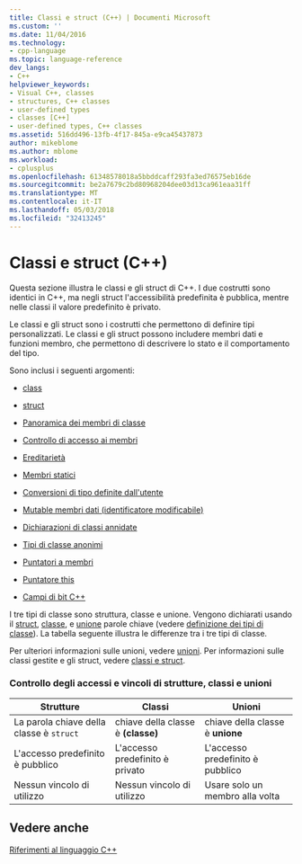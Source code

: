 ```yaml
---
title: Classi e struct (C++) | Documenti Microsoft
ms.custom: ''
ms.date: 11/04/2016
ms.technology:
- cpp-language
ms.topic: language-reference
dev_langs:
- C++
helpviewer_keywords:
- Visual C++, classes
- structures, C++ classes
- user-defined types
- classes [C++]
- user-defined types, C++ classes
ms.assetid: 516dd496-13fb-4f17-845a-e9ca45437873
author: mikeblome
ms.author: mblome
ms.workload:
- cplusplus
ms.openlocfilehash: 61348578018a5bbddcaff293fa3ed76575eb16de
ms.sourcegitcommit: be2a7679c2bd80968204dee03d13ca961eaa31ff
ms.translationtype: MT
ms.contentlocale: it-IT
ms.lasthandoff: 05/03/2018
ms.locfileid: "32413245"
---
```

# <a name="classes-and-structs-c"></a>Classi e struct (C++)
Questa sezione illustra le classi e gli struct di C++. I due costrutti sono identici in C++, ma negli struct l'accessibilità predefinita è pubblica, mentre nelle classi il valore predefinito è privato.  
  
 Le classi e gli struct sono i costrutti che permettono di definire tipi personalizzati. Le classi e gli struct possono includere membri dati e funzioni membro, che permettono di descrivere lo stato e il comportamento del tipo.  
  
 Sono inclusi i seguenti argomenti:  
  
-   [class](../cpp/class-cpp.md)  
  
-   [struct](../cpp/struct-cpp.md)  
  
-   [Panoramica dei membri di classe](../cpp/class-member-overview.md)  
  
-   [Controllo di accesso ai membri](../cpp/member-access-control-cpp.md)  
  
-   [Ereditarietà](../cpp/inheritance-cpp.md)  
  
-   [Membri statici](../cpp/static-members-cpp.md)  
  
-   [Conversioni di tipo definite dall'utente](../cpp/user-defined-type-conversions-cpp.md)  
  
-   [Mutable membri dati (identificatore modificabile)](../cpp/mutable-data-members-cpp.md)  
  
-   [Dichiarazioni di classi annidate](../cpp/nested-class-declarations.md)  
  
-   [Tipi di classe anonimi](../cpp/anonymous-class-types.md)  
  
-   [Puntatori a membri](../cpp/pointers-to-members.md)  
  
-   [Puntatore this](../cpp/this-pointer.md)  
  
-   [Campi di bit C++](../cpp/cpp-bit-fields.md)  
  
 I tre tipi di classe sono struttura, classe e unione. Vengono dichiarati usando il [struct](../cpp/struct-cpp.md), [classe](../cpp/class-cpp.md), e [unione](../cpp/unions.md) parole chiave (vedere [definizione dei tipi di classe](http://msdn.microsoft.com/en-us/e8c65425-0f3a-4dca-afc2-418c3b1e57da)). La tabella seguente illustra le differenze tra i tre tipi di classe.  
  
 Per ulteriori informazioni sulle unioni, vedere [unioni](../cpp/unions.md). Per informazioni sulle classi gestite e gli struct, vedere [classi e struct](../windows/classes-and-structs-cpp-component-extensions.md).  
  
### <a name="access-control-and-constraints-of-structures-classes-and-unions"></a>Controllo degli accessi e vincoli di strutture, classi e unioni  
  
|Strutture|Classi|Unioni|  
|----------------|-------------|------------|  
|La parola chiave della classe è `struct`|chiave della classe è **(classe)**|chiave della classe è **unione**|  
|L'accesso predefinito è pubblico|L'accesso predefinito è privato|L'accesso predefinito è pubblico|  
|Nessun vincolo di utilizzo|Nessun vincolo di utilizzo|Usare solo un membro alla volta|  
  
## <a name="see-also"></a>Vedere anche  
 [Riferimenti al linguaggio C++](../cpp/cpp-language-reference.md)